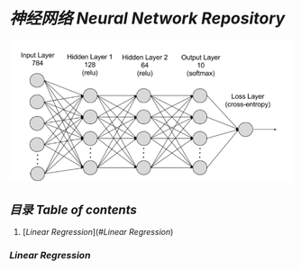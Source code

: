 # *__神经网络 Neural Network Repository__*
![What is Neural Network?](images/nn.png)

## *__目录 Table of contents__*
1. [*Linear Regression*](#*Linear Regression*)

### *Linear Regression*